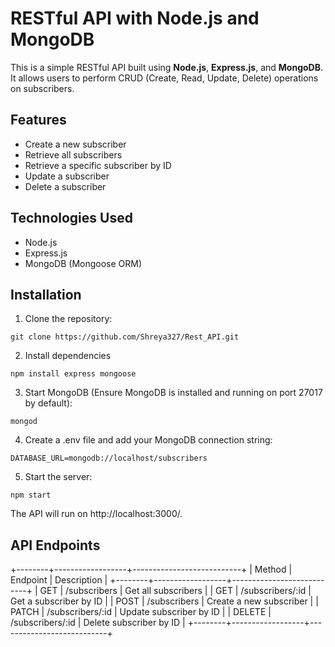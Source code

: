 # RESTful API with Node.js and MongoDB

This is a simple RESTful API built using **Node.js**, **Express.js**, and **MongoDB**. It allows users to perform CRUD (Create, Read, Update, Delete) operations on subscribers.

## Features
- Create a new subscriber
- Retrieve all subscribers
- Retrieve a specific subscriber by ID
- Update a subscriber
- Delete a subscriber

## Technologies Used
- Node.js
- Express.js
- MongoDB (Mongoose ORM)

## Installation

1. Clone the repository:
```
git clone https://github.com/Shreya327/Rest_API.git
```
2. Install dependencies
```
npm install express mongoose 
```
3. Start MongoDB (Ensure MongoDB is installed and running on port 27017 by default):
```
mongod
```
4. Create a .env file and add your MongoDB connection string:
```
DATABASE_URL=mongodb://localhost/subscribers
```
5. Start the server:
```
npm start
```
The API will run on http://localhost:3000/.

## API Endpoints

+--------+------------------+---------------------------+
| Method | Endpoint         | Description               |
+--------+------------------+---------------------------+
| GET    | /subscribers     | Get all subscribers       |
| GET    | /subscribers/:id | Get a subscriber by ID   |
| POST   | /subscribers     | Create a new subscriber  |
| PATCH  | /subscribers/:id | Update subscriber by ID  |
| DELETE | /subscribers/:id | Delete subscriber by ID  |
+--------+------------------+---------------------------+

